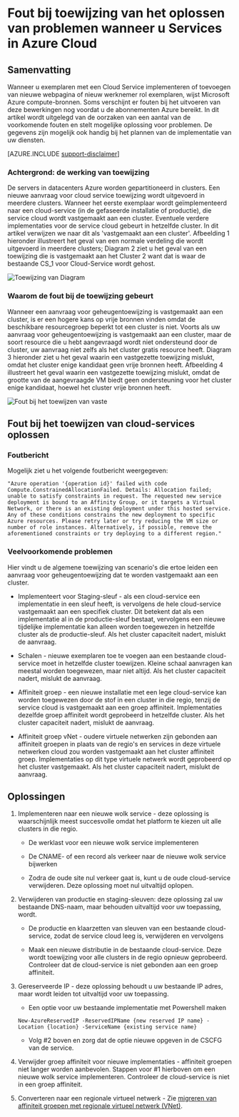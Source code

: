 <properties
    pageTitle="Fout bij het toewijzen van Cloud Service Troubleshooting | Microsoft Azure"
    description="Fout bij toewijzing van het oplossen van problemen wanneer u Services in Azure Cloud"
    services="azure-service-management, cloud-services"
    documentationCenter=""
    authors="simonxjx"
    manager="felixwu"
    editor=""
    tags="top-support-issue"/>

<tags
    ms.service="cloud-services"
    ms.workload="na"
    ms.tgt_pltfrm="ibiza"
    ms.devlang="na"
    ms.topic="article"
    ms.date="10/12/2016"
    ms.author="v-six"/>



# <a name="troubleshooting-allocation-failure-when-you-deploy-cloud-services-in-azure"></a>Fout bij toewijzing van het oplossen van problemen wanneer u Services in Azure Cloud

## <a name="summary"></a>Samenvatting
Wanneer u exemplaren met een Cloud Service implementeren of toevoegen van nieuwe webpagina of nieuw werknemer rol exemplaren, wijst Microsoft Azure compute-bronnen. Soms verschijnt er fouten bij het uitvoeren van deze bewerkingen nog voordat u de abonnementen Azure bereikt. In dit artikel wordt uitgelegd van de oorzaken van een aantal van de voorkomende fouten en stelt mogelijke oplossing voor problemen. De gegevens zijn mogelijk ook handig bij het plannen van de implementatie van uw diensten.

[AZURE.INCLUDE [support-disclaimer](../../includes/support-disclaimer.md)]

### <a name="background--how-allocation-works"></a>Achtergrond: de werking van toewijzing
De servers in datacenters Azure worden gepartitioneerd in clusters. Een nieuwe aanvraag voor cloud service toewijzing wordt uitgevoerd in meerdere clusters. Wanneer het eerste exemplaar wordt geïmplementeerd naar een cloud-service (in de gefaseerde installatie of productie), die service cloud wordt vastgemaakt aan een cluster. Eventuele verdere implementaties voor de service cloud gebeurt in hetzelfde cluster. In dit artikel verwijzen we naar dit als 'vastgemaakt aan een cluster'. Afbeelding 1 hieronder illustreert het geval van een normale verdeling die wordt uitgevoerd in meerdere clusters; Diagram 2 ziet u het geval van een toewijzing die is vastgemaakt aan het Cluster 2 want dat is waar de bestaande CS_1 voor Cloud-Service wordt gehost.

![Toewijzing van Diagram](./media/cloud-services-allocation-failure/Allocation1.png)

### <a name="why-allocation-failure-happens"></a>Waarom de fout bij de toewijzing gebeurt
Wanneer een aanvraag voor geheugentoewijzing is vastgemaakt aan een cluster, is er een hogere kans op vrije bronnen vinden omdat de beschikbare resourcegroep beperkt tot een cluster is niet. Voorts als uw aanvraag voor geheugentoewijzing is vastgemaakt aan een cluster, maar de soort resource die u hebt aangevraagd wordt niet ondersteund door de cluster, uw aanvraag niet zelfs als het cluster gratis resource heeft. Diagram 3 hieronder ziet u het geval waarin een vastgezette toewijzing mislukt, omdat het cluster enige kandidaat geen vrije bronnen heeft. Afbeelding 4 illustreert het geval waarin een vastgezette toewijzing mislukt, omdat de grootte van de aangevraagde VM biedt geen ondersteuning voor het cluster enige kandidaat, hoewel het cluster vrije bronnen heeft.

![Fout bij het toewijzen van vaste](./media/cloud-services-allocation-failure/Allocation2.png)

## <a name="troubleshooting-allocation-failure-for-cloud-services"></a>Fout bij het toewijzen van cloud-services oplossen
### <a name="error-message"></a>Foutbericht
Mogelijk ziet u het volgende foutbericht weergegeven:

    "Azure operation '{operation id}' failed with code Compute.ConstrainedAllocationFailed. Details: Allocation failed; unable to satisfy constraints in request. The requested new service deployment is bound to an Affinity Group, or it targets a Virtual Network, or there is an existing deployment under this hosted service. Any of these conditions constrains the new deployment to specific Azure resources. Please retry later or try reducing the VM size or number of role instances. Alternatively, if possible, remove the aforementioned constraints or try deploying to a different region."

### <a name="common-issues"></a>Veelvoorkomende problemen
Hier vindt u de algemene toewijzing van scenario's die ertoe leiden een aanvraag voor geheugentoewijzing dat te worden vastgemaakt aan een cluster.

- Implementeert voor Staging-sleuf - als een cloud-service een implementatie in een sleuf heeft, is vervolgens de hele cloud-service vastgemaakt aan een specifiek cluster.  Dit betekent dat als een implementatie al in de productie-sleuf bestaat, vervolgens een nieuwe tijdelijke implementatie kan alleen worden toegewezen in hetzelfde cluster als de productie-sleuf. Als het cluster capaciteit nadert, mislukt de aanvraag.

- Schalen - nieuwe exemplaren toe te voegen aan een bestaande cloud-service moet in hetzelfde cluster toewijzen.  Kleine schaal aanvragen kan meestal worden toegewezen, maar niet altijd. Als het cluster capaciteit nadert, mislukt de aanvraag.

- Affiniteit groep - een nieuwe installatie met een lege cloud-service kan worden toegewezen door de stof in een cluster in die regio, tenzij de service cloud is vastgemaakt aan een groep affiniteit. Implementaties dezelfde groep affiniteit wordt geprobeerd in hetzelfde cluster. Als het cluster capaciteit nadert, mislukt de aanvraag.

- Affiniteit groep vNet - oudere virtuele netwerken zijn gebonden aan affiniteit groepen in plaats van de regio's en services in deze virtuele netwerken cloud zou worden vastgemaakt aan het cluster affiniteit groep. Implementaties op dit type virtuele netwerk wordt geprobeerd op het cluster vastgemaakt. Als het cluster capaciteit nadert, mislukt de aanvraag.

## <a name="solutions"></a>Oplossingen

1. Implementeren naar een nieuwe wolk service - deze oplossing is waarschijnlijk meest succesvolle omdat het platform te kiezen uit alle clusters in die regio.

    - De werklast voor een nieuwe wolk service implementeren  

    - De CNAME- of een record als verkeer naar de nieuwe wolk service bijwerken

    - Zodra de oude site nul verkeer gaat is, kunt u de oude cloud-service verwijderen. Deze oplossing moet nul uitvaltijd oplopen.

2. Verwijderen van productie en staging-sleuven: deze oplossing zal uw bestaande DNS-naam, maar behouden uitvaltijd voor uw toepassing, wordt.

    - De productie en klaarzetten van sleuven van een bestaande cloud-service, zodat de service cloud leeg is, verwijderen en vervolgens

    - Maak een nieuwe distributie in de bestaande cloud-service. Deze wordt toewijzing voor alle clusters in de regio opnieuw geprobeerd. Controleer dat de cloud-service is niet gebonden aan een groep affiniteit.

3. Gereserveerde IP - deze oplossing behoudt u uw bestaande IP adres, maar wordt leiden tot uitvaltijd voor uw toepassing.  

    - Een optie voor uw bestaande implementatie met Powershell maken

    ```
    New-AzureReservedIP -ReservedIPName {new reserved IP name} -Location {location} -ServiceName {existing service name}
    ```

    - Volg #2 boven en zorg dat de optie nieuwe opgeven in de CSCFG van de service.

4. Verwijder groep affiniteit voor nieuwe implementaties - affiniteit groepen niet langer worden aanbevolen. Stappen voor #1 hierboven om een nieuwe wolk service implementeren. Controleer de cloud-service is niet in een groep affiniteit.

5. Converteren naar een regionale virtueel netwerk - Zie [migreren van affiniteit groepen met regionale virtueel netwerk (VNet)](../virtual-network/virtual-networks-migrate-to-regional-vnet.md).
